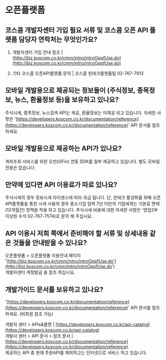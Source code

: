 # 오픈플랫폼

## 코스콤 개발자센터 가입 필요 서류 및 코스콤 오픈 API 플랫폼 담당자 연락처는 무엇인가요?

 1. 개발자센터 가입 안내 참조               \|    [http://biz.koscom.co.kr/cmm/intro/introOppfUse.do](http://biz.koscom.co.kr/cmm/intro/introOppfUse.do)

 2. 기타 코스콤 오픈API플랫폼 문의     \|    코스콤 핀테크플랫폼팀  02-767-7913

## **모바일 개발용으로 제공되는 정보들이 \(주식정보, 종목정보, 뉴스, 환율정보 등\)을 보유하고 있나요?**

 주식시세, 종목정보, 뉴스검색 API는 제공, 환율정보는 미제공 되고 있습니다. 자세한 사항은 '[https://developers.koscom.co.kr/documentation/reference](https://developers.koscom.co.kr/documentation/reference)' API 문서를 참조하세요.

## **모바일 개발용으로 제공하는 API가 있나요?**

계좌조회 서비스를 위한 오핀\(OFin\) 연동 SDK를 일부 제공하고 있습니다. 별도 모바일 전용은 없습니다.

## **만약에 있다면 API 이용료가 따로 있나요?**

주식시세의 경우 정보시세 라이센스에 따라 과금 됩니다.  단, 핀테크 활성화를 위해 오픈API플랫폼을 통한 시세 사용의 경우 중소기업 업력 7년 미만의 기업에게는 기본료 면제 \(12개월간\) 정책을 적용 하고 있습니다. 주식시세 비용에 대한 자세한 사항은  '영업2부 이상원 수석 02-767-7574\)로 문의 해 주십시요.

## **API 이용시 저희 쪽에서 준비해야 할 서류 및 상세내용 같은 것들을 안내받을 수 있나요?**

오픈플랫폼 &gt; 오픈플랫폼 이용안내 페이지 '[http://biz.koscom.co.kr/cmm/intro/introOppfUse.do'](http://biz.koscom.co.kr/cmm/intro/introOppfUse.do')    
개발자센터 계정발급 을 참조 하십시요.

## **개발가이드 문서를 보유하고 있나요?**

 '[https://developers.koscom.co.kr/documentation/reference](https://developers.koscom.co.kr/documentation/reference)' API 문서를 참조하세요. \(비회원 참조 가능\)

개발자 센터 &gt; APIs&플랜                   \| [https://developers.koscom.co.kr/api-catalog](https://developers.koscom.co.kr/api-catalog)  
개발사 센터 &gt; API 문서 &gt; 참조 문서 \| [https://developers.koscom.co.kr/documentation/reference](https://developers.koscom.co.kr/documentation/reference)   
제공하는 API 중 현재 주문API를 제외하고는 인터넷으로 서비스 하고 있습니다.

